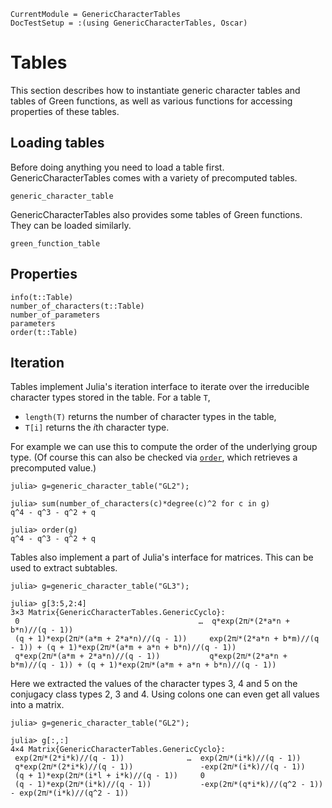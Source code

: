 ```@meta
CurrentModule = GenericCharacterTables
DocTestSetup = :(using GenericCharacterTables, Oscar)
```

# Tables

This section describes how to instantiate generic character tables and tables of Green functions,
as well as various functions for accessing properties of these tables.

## Loading tables

Before doing anything you need to load a table first. GenericCharacterTables comes with a variety of precomputed tables.

```@docs
generic_character_table
```

GenericCharacterTables also provides some tables of Green functions. They can be loaded similarly.

```@docs
green_function_table
```

## Properties

```@docs
info(t::Table)
number_of_characters(t::Table)
number_of_parameters
parameters
order(t::Table)
```

## Iteration

Tables implement Julia's iteration interface to iterate over the irreducible character types
stored in the table. For a table `T`,
- `length(T)` returns the number of character types in the table,
- `T[i]` returns the $i$th character type.

For example we can use this to compute the order of the underlying group type.
(Of course this can also be checked via [`order`](@ref), which retrieves a
precomputed value.)
```jldoctest
julia> g=generic_character_table("GL2");

julia> sum(number_of_characters(c)*degree(c)^2 for c in g)
q^4 - q^3 - q^2 + q

julia> order(g)
q^4 - q^3 - q^2 + q
```

Tables also implement a part of Julia's interface for matrices. This can be used
to extract subtables.
```jldoctest
julia> g=generic_character_table("GL3");

julia> g[3:5,2:4]
3×3 Matrix{GenericCharacterTables.GenericCyclo}:
 0                                        …  q*exp(2π𝑖*(2*a*n + b*n)//(q - 1))
 (q + 1)*exp(2π𝑖*(a*m + 2*a*n)//(q - 1))     exp(2π𝑖*(2*a*n + b*m)//(q - 1)) + (q + 1)*exp(2π𝑖*(a*m + a*n + b*n)//(q - 1))
 q*exp(2π𝑖*(a*m + 2*a*n)//(q - 1))           q*exp(2π𝑖*(2*a*n + b*m)//(q - 1)) + (q + 1)*exp(2π𝑖*(a*m + a*n + b*n)//(q - 1))

```

Here we extracted the values of the character types 3, 4 and 5 on the conjugacy
class types 2, 3 and 4. Using colons one can even get all values into a matrix.
```jldoctest
julia> g=generic_character_table("GL2");

julia> g[:,:]
4×4 Matrix{GenericCharacterTables.GenericCyclo}:
 exp(2π𝑖*(2*i*k)//(q - 1))              …  exp(2π𝑖*(i*k)//(q - 1))
 q*exp(2π𝑖*(2*i*k)//(q - 1))               -exp(2π𝑖*(i*k)//(q - 1))
 (q + 1)*exp(2π𝑖*(i*l + i*k)//(q - 1))     0
 (q - 1)*exp(2π𝑖*(i*k)//(q - 1))           -exp(2π𝑖*(q*i*k)//(q^2 - 1)) - exp(2π𝑖*(i*k)//(q^2 - 1))

```
